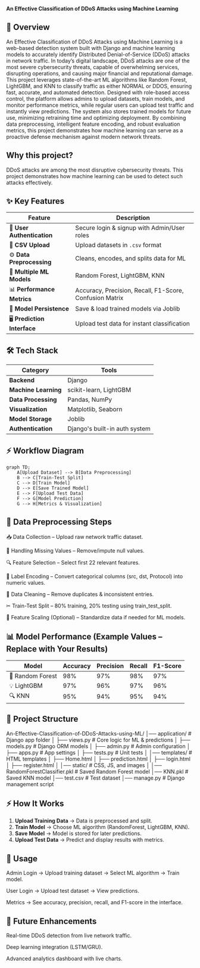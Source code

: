 **An Effective Classification of DDoS Attacks using Machine Learning**

## 📖 Overview
An Effective Classification of DDoS Attacks using Machine Learning is a web-based detection system built with Django and machine learning models to accurately identify Distributed Denial-of-Service (DDoS) attacks in network traffic.
In today’s digital landscape, DDoS attacks are one of the most severe cybersecurity threats, capable of overwhelming services, disrupting operations, and causing major financial and reputational damage. This project leverages state-of-the-art ML algorithms like Random Forest, LightGBM, and KNN to classify traffic as either NORMAL or DDOS, ensuring fast, accurate, and automated detection.
Designed with role-based access control, the platform allows admins to upload datasets, train models, and monitor performance metrics, while regular users can upload test traffic and instantly view predictions. The system also stores trained models for future use, minimizing retraining time and optimizing deployment.
By combining data preprocessing, intelligent feature encoding, and robust evaluation metrics, this project demonstrates how machine learning can serve as a proactive defense mechanism against modern network threats.

## Why this project?
DDoS attacks are among the most disruptive cybersecurity threats. This project demonstrates how machine learning can be used to detect such attacks effectively.

## ✨ Key Features
| Feature | Description |
|---------|-------------|
| 🔐 **User Authentication** | Secure login & signup with Admin/User roles |
| 📂 **CSV Upload** | Upload datasets in `.csv` format |
| ⚙ **Data Preprocessing** | Cleans, encodes, and splits data for ML |
| 🤖 **Multiple ML Models** | Random Forest, LightGBM, KNN |
| 📊 **Performance Metrics** | Accuracy, Precision, Recall, F1-Score, Confusion Matrix |
| 💾 **Model Persistence** | Save & load trained models via Joblib |
| 🖥 **Prediction Interface** | Upload test data for instant classification |

## 🛠 Tech Stack
| Category | Tools |
|----------|-------|
| **Backend** | Django |
| **Machine Learning** | scikit-learn, LightGBM |
| **Data Processing** | Pandas, NumPy |
| **Visualization** | Matplotlib, Seaborn |
| **Model Storage** | Joblib |
| **Authentication** | Django's built-in auth system |


## ⚡ Workflow Diagram
```mermaid
graph TD;
    A[Upload Dataset] --> B[Data Preprocessing]
    B --> C[Train-Test Split]
    C --> D[Train Model]
    D --> E[Save Trained Model]
    E --> F[Upload Test Data]
    F --> G[Model Prediction]
    G --> H[Metrics & Visualization]
```


## 🧹 Data Preprocessing Steps
📥 Data Collection – Upload raw network traffic dataset.

🧾 Handling Missing Values – Remove/impute null values.

🔍 Feature Selection – Select first 22 relevant features.

🔢 Label Encoding – Convert categorical columns (src, dst, Protocol) into numeric values.

🧹 Data Cleaning – Remove duplicates & inconsistent entries.

✂ Train-Test Split – 80% training, 20% testing using train_test_split.

📏 Feature Scaling (Optional) – Standardize data if needed for ML models.


## 📊 Model Performance (Example Values – Replace with Your Results)

| Model            | Accuracy | Precision | Recall | F1-Score |
|------------------|----------|-----------|--------|----------|
| 🌲 Random Forest | 98%      | 97%       | 98%    | 97%      |
| 💡 LightGBM      | 97%      | 96%       | 97%    | 96%      |
| 🔍 KNN           | 95%      | 94%       | 95%    | 94%      |


## 📂 Project Structure
An-Effective-Classification-of-DDoS-Attacks-using-ML/
│── application/ # Django app folder
│ ├── views.py # Core logic for ML & predictions
│ ├── models.py # Django ORM models
│ ├── admin.py # Admin configuration
│ ├── apps.py # App settings
│ ├── tests.py # Unit tests
│
│── templates/ # HTML templates
│ ├── Home.html
│ ├── prediction.html
│ ├── login.html
│ ├── register.html
│
│── static/ # CSS, JS, and images
│
│── RandomForestClassifier.pkl # Saved Random Forest model
│── KNN.pkl # Saved KNN model
│── test.csv # Test dataset
│── manage.py # Django management script


## ⚡ How It Works
1. **Upload Training Data** → Data is preprocessed and split.
2. **Train Model** → Choose ML algorithm (RandomForest, LightGBM, KNN).
3. **Save Model** → Model is stored for later predictions.
4. **Upload Test Data** → Predict and display results with metrics.


## 📌 Usage
Admin Login → Upload training dataset → Select ML algorithm → Train model.

User Login → Upload test dataset → View predictions.

Metrics → See accuracy, precision, recall, and F1-score in the interface.

## 🔮 Future Enhancements
Real-time DDoS detection from live network traffic.

Deep learning integration (LSTM/GRU).

Advanced analytics dashboard with live charts.

